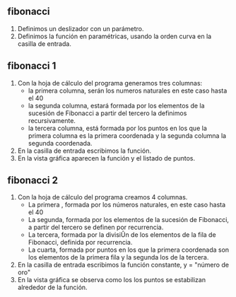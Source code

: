 ## fibonacci

1. Definimos un deslizador con un parámetro.
2. Definimos la función en paramétricas, usando la orden curva en la casilla de entrada.


## fibonacci 1


1. Con la hoja de cálculo del programa generamos tres columnas:
	- la primera columna, serán los numeros naturales en este caso hasta el 40
	- la segunda columna, estará formada por los elementos de la sucesión de Fibonacci
	a partir del tercero la definimos recursivamente.
	- la tercera columna, está formada por los puntos en los que la primera columna es la primera coordenada
	y la segunda columna la segunda coordenada.
2. En la casilla de entrada escribimos la función.
3. En la vista gráfica aparecen la función y el listado de puntos.

## fibonacci 2

1. Con la hoja de cálculo del programa creamos 4 columnas.
	- La primera , formada por los números naturales, en este caso hasta el 40
	- La segunda, formada por los elementos de la sucesión de Fibonacci, a partir del tercero se definen por recurrencia.
	- La tercera, formada por la divisiÛn de los elementos de la fila de Fibonacci, definida por recurrencia.
	- La cuarta, formada por puntos en los que la primera coordenada son los elementos de la primera fila y la segunda los de la tercera.
2. En la casilla de entrada escribimos la función constante, y = "número de oro"
3. En la vista gráfica se observa como los los puntos se estabilizan alrededor de la función.
